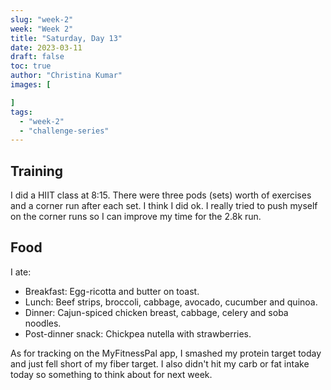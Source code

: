 ```yaml
---
slug: "week-2"
week: "Week 2"
title: "Saturday, Day 13"
date: 2023-03-11
draft: false
toc: true
author: "Christina Kumar"
images: [

]
tags:
  - "week-2"
  - "challenge-series"
---
```



## Training

I did a HIIT class at 8:15. There were three pods (sets) worth of exercises and a corner run after each set. I think I did ok. I really tried to push myself on the corner runs so I can improve my time for the 2.8k run.

## Food

I ate:

- Breakfast: Egg-ricotta and butter on toast.
- Lunch: Beef strips, broccoli, cabbage, avocado, cucumber and quinoa.
- Dinner: Cajun-spiced chicken breast, cabbage, celery and soba noodles.
- Post-dinner snack: Chickpea nutella with strawberries.

As for tracking on the MyFitnessPal app, I smashed my protein target today and just fell short of my fiber target. I also didn't hit my carb or fat intake today so something to think about for next week.
